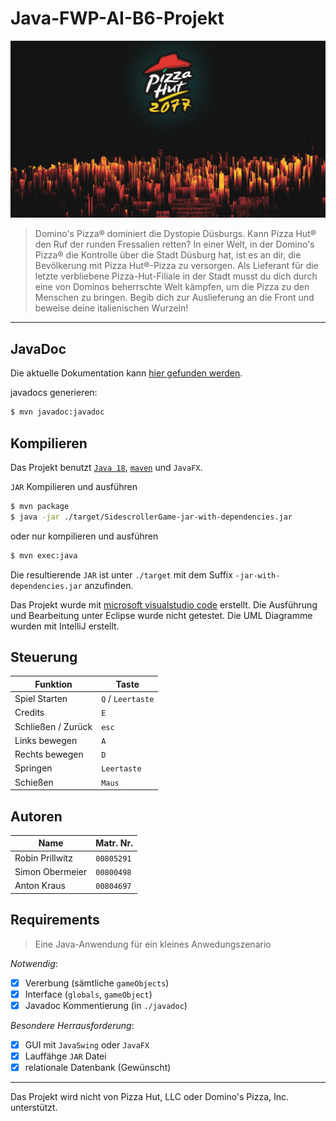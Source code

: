 
# Java-FWP-AI-B6-Projekt

![Pizzahut 2077](src/main/java/com/javafwp/sprites/splashscreen.png)

> Domino's Pizza® dominiert die Dystopie Düsburgs.
> Kann Pizza Hut® den Ruf der runden Fressalien retten?
> In einer Welt, in der Domino's Pizza® die Kontrolle über die Stadt Düsburg hat, ist es an dir, die Bevölkerung mit Pizza Hut®-Pizza zu versorgen.
> Als Lieferant für die letzte verbliebene Pizza-Hut-Filiale in der Stadt musst du dich durch eine von Dominos beherrschte Welt kämpfen, um die Pizza zu den Menschen zu bringen.
> Begib dich zur Auslieferung an die Front und beweise deine italienischen Wurzeln!

---

## JavaDoc

Die aktuelle Dokumentation kann [hier gefunden werden](https://htmlpreview.github.io/?https://github.com/SenpaiSimon/Java-FWP-AI-B6-Projekt/blob/main/javadoc/apidocs/index.html).

javadocs generieren:
```bash
$ mvn javadoc:javadoc
```

## Kompilieren

Das Projekt benutzt [`Java 18`](https://www.oracle.com/java/technologies/javase/jdk18-archive-downloads.html), [`maven`](https://maven.apache.org) und `JavaFX`.

`JAR` Kompilieren und ausführen
```bash
$ mvn package
$ java -jar ./target/SidescrollerGame-jar-with-dependencies.jar
```
oder nur kompilieren und ausführen
```bash
$ mvn exec:java
```

Die resultierende `JAR` ist unter `./target` mit dem Suffix `-jar-with-dependencies.jar` anzufinden.

Das Projekt wurde mit [microsoft visualstudio code](https://code.visualstudio.com) erstellt. Die Ausführung und Bearbeitung unter Eclipse wurde nicht getestet.
Die UML Diagramme wurden mit IntelliJ erstellt.

## Steuerung

| Funktion              | Taste             |
| ---                   | ---               |
| Spiel Starten         | `Q` / `Leertaste` |
| Credits               | `E`               |
| Schließen / Zurück    | `esc`             |
| Links bewegen         | `A`               |
| Rechts bewegen        | `D`               |
| Springen              | `Leertaste`       |
| Schießen              | `Maus`            |

## Autoren

| Name              | Matr. Nr.     |
| ---               | ---           |
|Robin Prillwitz    | `00805291`    |
|Simon Obermeier    | `00800498`    |
|Anton Kraus        | `00804697`    |

## Requirements

> Eine Java-Anwendung für ein kleines Anwedungszenario

*Notwendig*:
- [x] Vererbung (sämtliche `gameObjects`)
- [x] Interface (`globals`, `gameObject`)
- [x] Javadoc Kommentierung (in `./javadoc`)

*Besondere Herrausforderung*:
- [x] GUI mit `JavaSwing` oder `JavaFX`
- [x] Lauffähge `JAR` Datei
- [x] relationale Datenbank (Gewünscht)

---

Das Projekt wird nicht von Pizza Hut, LLC oder Domino's Pizza, Inc. unterstützt.
